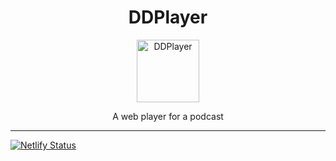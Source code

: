<div align="center">
<h1>DDPlayer</h1>

<a href="https://ddplayer.netlify.app/">
<img height="100" width="auto" alt="DDPlayer" src="https://ddplayer.netlify.app/preview.png" />
</a>
<br/>
<p>A web player for a podcast</p>

</div>

<hr />

[![Netlify Status](https://api.netlify.com/api/v1/badges/1fa34e28-9213-4fd6-aba4-5cbec7f0fd03/deploy-status)](https://app.netlify.com/sites/ddplayer/deploys)

